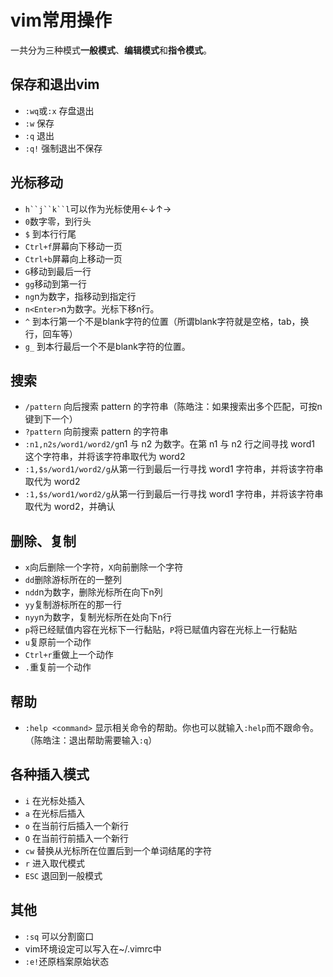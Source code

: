 # vim常用操作
一共分为三种模式**一般模式**、**编辑模式**和**指令模式**。


## 保存和退出vim

- `:wq`或`:x` 存盘退出
- `:w` 保存
- `:q` 退出
- `:q!` 强制退出不保存

## 光标移动

- `h``j``k``l`可以作为光标使用←↓↑→
- `0`数字零，到行头
- `$` 到本行行尾
- `Ctrl+f`屏幕向下移动一页
- `Ctrl+b`屏幕向上移动一页
- `G`移动到最后一行
- `gg`移动到第一行
- `ng`n为数字，指移动到指定行
- `n<Enter>`n为数字。光标下移n行。
- `^` 到本行第一个不是blank字符的位置（所谓blank字符就是空格，tab，换行，回车等）
- `g_` 到本行最后一个不是blank字符的位置。

## 搜索

- `/pattern` 向后搜索 pattern 的字符串（陈皓注：如果搜索出多个匹配，可按n键到下一个）
- `?pattern` 向前搜索 pattern 的字符串
- `:n1,n2s/word1/word2/g`n1 与 n2 为数字。在第 n1 与 n2 行之间寻找 word1 这个字符串，并将该字符串取代为 word2
- `:1,$s/word1/word2/g`从第一行到最后一行寻找 word1 字符串，并将该字符串取代为 word2 
- `:1,$s/word1/word2/g`从第一行到最后一行寻找 word1 字符串，并将该字符串取代为 word2，并确认

## 删除、复制

- `x`向后删除一个字符，`X`向前删除一个字符
- `dd`删除游标所在的一整列
- `ndd`n为数字，删除光标所在向下n列
- `yy`复制游标所在的那一行
- `nyy`n为数字，复制光标所在处向下n行
- `p`将已经赋值内容在光标下一行黏贴，`P`将已赋值内容在光标上一行黏贴
- `u`复原前一个动作
- `Ctrl+r`重做上一个动作
- `.`重复前一个动作

## 帮助

- `:help <command>` 显示相关命令的帮助。你也可以就输入`:help`而不跟命令。（陈皓注：退出帮助需要输入`:q`）

## 各种插入模式

- `i` 在光标处插入
- `a` 在光标后插入
- `o` 在当前行后插入一个新行
- `O` 在当前行前插入一个新行
- `cw` 替换从光标所在位置后到一个单词结尾的字符
- `r` 进入取代模式
- `ESC` 退回到一般模式

## 其他

- `:sq` 可以分割窗口
- vim环境设定可以写入在~/.vimrc中
- `:e!`还原档案原始状态
